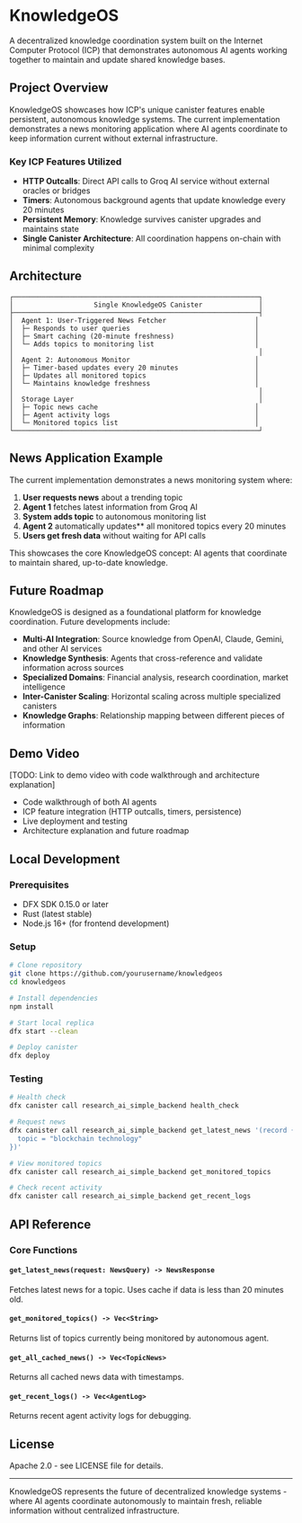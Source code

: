 # KnowledgeOS

A decentralized knowledge coordination system built on the Internet Computer Protocol (ICP) that demonstrates autonomous AI agents working together to maintain and update shared knowledge bases.

## Project Overview

KnowledgeOS showcases how ICP's unique canister features enable persistent, autonomous knowledge systems. The current implementation demonstrates a news monitoring application where AI agents coordinate to keep information current without external infrastructure.

### Key ICP Features Utilized

- **HTTP Outcalls**: Direct API calls to Groq AI service without external oracles or bridges
- **Timers**: Autonomous background agents that update knowledge every 20 minutes
- **Persistent Memory**: Knowledge survives canister upgrades and maintains state
- **Single Canister Architecture**: All coordination happens on-chain with minimal complexity

## Architecture

```
┌─────────────────────────────────────────────────────────────┐
│                    Single KnowledgeOS Canister              │
├─────────────────────────────────────────────────────────────┤
│  Agent 1: User-Triggered News Fetcher                      │
│  ├─ Responds to user queries                               │
│  ├─ Smart caching (20-minute freshness)                    │
│  └─ Adds topics to monitoring list                         │
│                                                             │
│  Agent 2: Autonomous Monitor                               │
│  ├─ Timer-based updates every 20 minutes                   │
│  ├─ Updates all monitored topics                           │
│  └─ Maintains knowledge freshness                          │
│                                                             │
│  Storage Layer                                              │
│  ├─ Topic news cache                                       │
│  ├─ Agent activity logs                                    │
│  └─ Monitored topics list                                  │
└─────────────────────────────────────────────────────────────┘
```

## News Application Example

The current implementation demonstrates a news monitoring system where:

1. **User requests news** about a trending topic
2. **Agent 1** fetches latest information from Groq AI
3. **System adds topic** to autonomous monitoring list
4. **Agent 2** automatically updates** all monitored topics every 20 minutes
5. **Users get fresh data** without waiting for API calls

This showcases the core KnowledgeOS concept: AI agents that coordinate to maintain shared, up-to-date knowledge.

## Future Roadmap

KnowledgeOS is designed as a foundational platform for knowledge coordination. Future developments include:

- **Multi-AI Integration**: Source knowledge from OpenAI, Claude, Gemini, and other AI services
- **Knowledge Synthesis**: Agents that cross-reference and validate information across sources
- **Specialized Domains**: Financial analysis, research coordination, market intelligence
- **Inter-Canister Scaling**: Horizontal scaling across multiple specialized canisters
- **Knowledge Graphs**: Relationship mapping between different pieces of information

## Demo Video

[TODO: Link to demo video with code walkthrough and architecture explanation]

- Code walkthrough of both AI agents
- ICP feature integration (HTTP outcalls, timers, persistence)
- Live deployment and testing
- Architecture explanation and future roadmap

## Local Development

### Prerequisites
- DFX SDK 0.15.0 or later
- Rust (latest stable)
- Node.js 16+ (for frontend development)

### Setup
```bash
# Clone repository
git clone https://github.com/yourusername/knowledgeos
cd knowledgeos

# Install dependencies
npm install

# Start local replica
dfx start --clean

# Deploy canister
dfx deploy
```

### Testing
```bash
# Health check
dfx canister call research_ai_simple_backend health_check

# Request news
dfx canister call research_ai_simple_backend get_latest_news '(record {
  topic = "blockchain technology"
})'

# View monitored topics
dfx canister call research_ai_simple_backend get_monitored_topics

# Check recent activity
dfx canister call research_ai_simple_backend get_recent_logs
```

## API Reference

### Core Functions

#### `get_latest_news(request: NewsQuery) -> NewsResponse`
Fetches latest news for a topic. Uses cache if data is less than 20 minutes old.

#### `get_monitored_topics() -> Vec<String>`
Returns list of topics currently being monitored by autonomous agent.

#### `get_all_cached_news() -> Vec<TopicNews>`
Returns all cached news data with timestamps.

#### `get_recent_logs() -> Vec<AgentLog>`
Returns recent agent activity logs for debugging.

## License

Apache 2.0 - see LICENSE file for details.

---

KnowledgeOS represents the future of decentralized knowledge systems - where AI agents coordinate autonomously to maintain fresh, reliable information without centralized infrastructure.